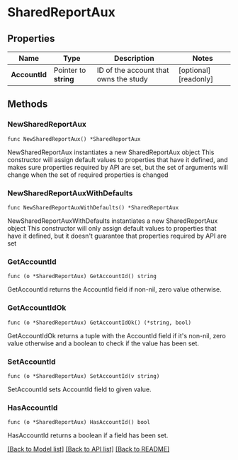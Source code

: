 # SharedReportAux

## Properties

Name | Type | Description | Notes
------------ | ------------- | ------------- | -------------
**AccountId** | Pointer to **string** | ID of the account that owns the study | [optional] [readonly] 

## Methods

### NewSharedReportAux

`func NewSharedReportAux() *SharedReportAux`

NewSharedReportAux instantiates a new SharedReportAux object
This constructor will assign default values to properties that have it defined,
and makes sure properties required by API are set, but the set of arguments
will change when the set of required properties is changed

### NewSharedReportAuxWithDefaults

`func NewSharedReportAuxWithDefaults() *SharedReportAux`

NewSharedReportAuxWithDefaults instantiates a new SharedReportAux object
This constructor will only assign default values to properties that have it defined,
but it doesn't guarantee that properties required by API are set

### GetAccountId

`func (o *SharedReportAux) GetAccountId() string`

GetAccountId returns the AccountId field if non-nil, zero value otherwise.

### GetAccountIdOk

`func (o *SharedReportAux) GetAccountIdOk() (*string, bool)`

GetAccountIdOk returns a tuple with the AccountId field if it's non-nil, zero value otherwise
and a boolean to check if the value has been set.

### SetAccountId

`func (o *SharedReportAux) SetAccountId(v string)`

SetAccountId sets AccountId field to given value.

### HasAccountId

`func (o *SharedReportAux) HasAccountId() bool`

HasAccountId returns a boolean if a field has been set.


[[Back to Model list]](../README.md#documentation-for-models) [[Back to API list]](../README.md#documentation-for-api-endpoints) [[Back to README]](../README.md)



